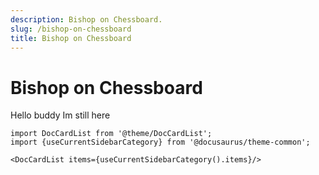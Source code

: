 ```yaml
---
description: Bishop on Chessboard.
slug: /bishop-on-chessboard
title: Bishop on Chessboard
---
```


# Bishop on Chessboard

Hello buddy Im still here

```mdx-code-block
import DocCardList from '@theme/DocCardList';
import {useCurrentSidebarCategory} from '@docusaurus/theme-common';

<DocCardList items={useCurrentSidebarCategory().items}/>
```
